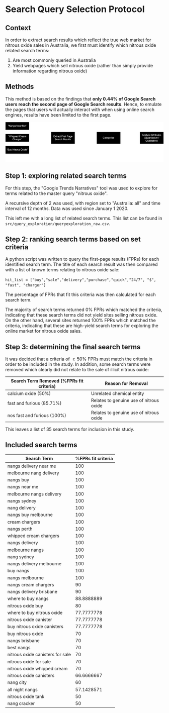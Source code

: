 # Search Query Selection Protocol 

## Context
In order to extract search results which reflect the true web market for nitrous oxide sales in Australia, we first must identify which nitrous oxide related search terms: 

1. Are most commonly queried in Australia 
2. Yield webpages which sell nitrous oxide (rather than simply provide information regarding nitrous oxide)

## Methods
This method is based on the findings that **only 0.44% of Google Search users reach the second page of Google Search results**. Hence, to emulate the pages that users will actually interact with when using online search engines, results have been limited to the first page.

![search diagram](img/search_analysis.png "Search diagram")

## Step 1: exploring related search terms
For this step, the "Google Trends Narratives" tool was used to explore for terms related to the master query "nitrous oxide".

A recursive depth of 2 was used, with region set to "Australia: all" and time interval of 12 months. Data was used since January 1 2020. 

This left me with a long list of related search terms. This list can be found in `src/query_exploration/queryexploration_raw.csv`.

## Step 2: ranking search terms based on set criteria
A python script was written to query the first-page results (FPRs) for each identified search term. The title of each search result was then compared with a list of known terms relating to nitrous oxide sale:

`hit_list = ["buy","sale","delivery","purchase","quick","24/7", "$", "fast", "charger"]`

The percentage of FPRs that fit this criteria was then calculated for each search term. 

The majority of search terms returned 0% FPRs which matched the criteria, indicating that these search terms did not yield sites selling nitrous oxide. On the other hand, several sites returned 100% FPRs which matched the criteria, indicating that these are high-yield search terms for exploring the online market for nitrous oxide sales.

## Step 3: determining the final search terms
It was decided that a criteria of $\geq50\%$ FPRs must match the criteria in order to be included in the study. In addition, some search terms were removed which clearly did not relate to the sale of illicit nitrous oxide: 

| Search Term Removed (%FPRs fit criteria)      | Reason for Removal                      | 
| --------------------------------------------- | --------------------------------------- | 
| calcium oxide (50%)                           | Unrelated chemical entity               |
| fast and furious (85.71%)                     | Relates to genuine use of nitrous oxide |
| nos fast and furious (100%)                   | Relates to genuine use of nitrous oxide |

This leaves a list of 35 search terms for inclusion in this study.

## Included search terms

| Search Term                      | %FPRs fit criteria |
|----------------------------------|--------------------|
| nangs delivery near me           | 100                |
| melbourne nang delivery          | 100                |
| nangs buy                        | 100                |
| nangs near me                    | 100                |
| melbourne nangs delivery         | 100                |
| nangs sydney                     | 100                |
| nang delivery                    | 100                |
| nangs buy melbourne              | 100                |
| cream chargers                   | 100                |
| nangs perth                      | 100                |
| whipped cream chargers           | 100                |
| nangs delivery                   | 100                |
| melbourne nangs                  | 100                |
| nang sydney                      | 100                |
| nangs delivery melbourne         | 100                |
| buy nangs                        | 100                |
| nangs melbourne                  | 100                |
| nangs cream chargers             | 90                 |
| nangs delivery brisbane          | 90                 |
| where to buy nangs               | 88.8888889         |
| nitrous oxide buy                | 80                 |
| where to buy nitrous oxide       | 77.7777778         |
| nitrous oxide canister           | 77.7777778         |
| buy nitrous oxide canisters      | 77.7777778         |
| buy nitrous oxide                | 70                 |
| nangs brisbane                   | 70                 |
| best nangs                       | 70                 |
| nitrous oxide canisters for sale | 70                 |
| nitrous oxide for sale           | 70                 |
| nitrous oxide whipped cream      | 70                 |
| nitrous oxide canisters          | 66.6666667         |
| nang city                        | 60                 |
| all night nangs                  | 57.1428571         |
| nitrous oxide tank               | 50                 |
| nang cracker                     | 50                 |